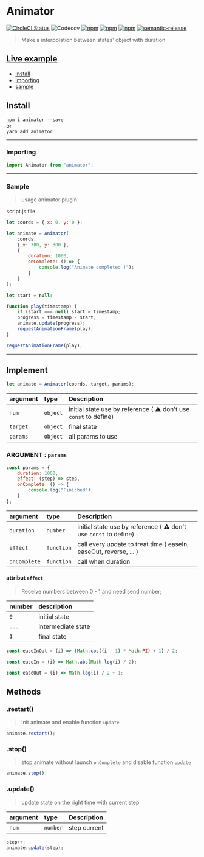 # Animator

[![CircleCI Status](https://circleci.com/gh/jamet-julien/animator.svg?style=shield&circle-token=:circle-token)](https://circleci.com/gh/jamet-julien/animator)
![Codecov](https://img.shields.io/codecov/c/github/jamet-julien/animator)
[![npm](https://img.shields.io/npm/dt/animator.svg?style=flat-square)](https://www.npmjs.com/package/animator)
[![npm](https://img.shields.io/npm/v/animator.svg?style=flat-square)](https://www.npmjs.com/package/animator)
[![npm](https://img.shields.io/npm/l/animator.svg?style=flat-square)](https://github.com/jamet-julien/animator/blob/master/LICENSE)
[![semantic-release](https://img.shields.io/badge/%20%20%F0%9F%93%A6%F0%9F%9A%80-semantic--release-e10079.svg)](https://github.com/semantic-release/semantic-release)

> Make a interpolation between states' object with duration

## [Live example](https://codepen.io/jamet-julien)

-   [Install](#install)
-   [Importing](#importing)
-   [sample](#sample)

## Install <a id="install"></a>

`npm i animator --save`  
or  
`yarn add animator`

---

### Importing <a id="importing"></a>

```js
import Animator from "animator";
```

---

### Sample<a id="sample"></a>

> usage animator plugin

script.js file

```js
let coords = { x: 0, y: 0 };

let animate = Animator(
    coords,
    { x: 300, y: 300 },
    {
        duration: 1000,
        onComplete: () => {
            console.log("Animate completed !");
        }
    }
);

let start = null;

function play(timestamp) {
    if (start === null) start = timestamp;
    progress = timestamp - start;
    animate.update(progress);
    requestAnimationFrame(play);
}

requestAnimationFrame(play);
```

---

## Implement

```js
let animate = Animator(coords, target, params);
```

| argument | type     | Description                                                      |
| :------- | :------- | :--------------------------------------------------------------- |
| `num`    | `object` | initial state use by reference ( ⚠️ don't use `const` to define) |
| `target` | `object` | final state                                                      |
| `params` | `object` | all params to use                                                |

### ARGUMENT : `params`

```js
const params = {
    duration: 1000,
    effect: (step) => step,
    onComplete: () => {
        console.log("Finiched");
    }
};
```

| argument     | type       | Description                                                       |
| :----------- | :--------- | :---------------------------------------------------------------- |
| `duration`   | `number`   | initial state use by reference ( ⚠️ don't use `const` to define)  |
| `effect`     | `function` | call every update to treat time ( easeIn, easeOut, reverse, ... ) |
| `onComplete` | `function` | call when duration                                                |

#### attribut `effect`

> Receive numbers between 0 - 1 and need send number;

| number | description        |
| :----- | :----------------- |
| `0`    | initial state      |
| `...`  | intermediate state |
| `1`    | final state        |

```js
const easeInOut = (i) => (Math.cos((i - 1) * Math.PI) + 1) / 2;
```

```js
const easeIn = (i) => Math.abs(Math.log(i) / 2);
```

```js
const easeOut = (i) => Math.log(i) / 2 + 1;
```

## Methods <a id="methods"></a>

### .restart() <a id="restart"></a>

> init animate and enable function `update`

```js
animate.restart();
```

### .stop() <a id="stop"></a>

> stop animate without launch `onComplete` and disable function `update`

```js
animate.stop();
```

### .update() <a id="update"></a>

> update state on the right time with current step

| argument | type     | Description  |
| :------- | :------- | :----------- |
| `num`    | `number` | step current |

```js
step++;
animate.update(step);
```
